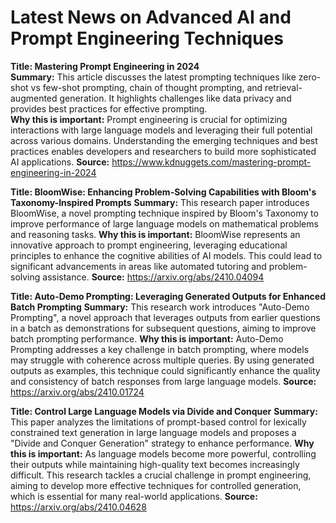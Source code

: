 # Latest News on Advanced AI and Prompt Engineering Techniques

**Title: Mastering Prompt Engineering in 2024**  
**Summary:** This article discusses the latest prompting techniques like zero-shot vs few-shot prompting, chain of thought prompting, and retrieval-augmented generation. It highlights challenges like data privacy and provides best practices for effective prompting.  
**Why this is important:** Prompt engineering is crucial for optimizing interactions with large language models and leveraging their full potential across various domains. Understanding the emerging techniques and best practices enables developers and researchers to build more sophisticated AI applications.
**Source:** https://www.kdnuggets.com/mastering-prompt-engineering-in-2024

**Title: BloomWise: Enhancing Problem-Solving Capabilities with Bloom's Taxonomy-Inspired Prompts**
**Summary:** This research paper introduces BloomWise, a novel prompting technique inspired by Bloom's Taxonomy to improve performance of large language models on mathematical problems and reasoning tasks.
**Why this is important:** BloomWise represents an innovative approach to prompt engineering, leveraging educational principles to enhance the cognitive abilities of AI models. This could lead to significant advancements in areas like automated tutoring and problem-solving assistance.
**Source:** https://arxiv.org/abs/2410.04094

**Title: Auto-Demo Prompting: Leveraging Generated Outputs for Enhanced Batch Prompting**
**Summary:** This research work introduces "Auto-Demo Prompting", a novel approach that leverages outputs from earlier questions in a batch as demonstrations for subsequent questions, aiming to improve batch prompting performance.
**Why this is important:** Auto-Demo Prompting addresses a key challenge in batch prompting, where models may struggle with coherence across multiple queries. By using generated outputs as examples, this technique could significantly enhance the quality and consistency of batch responses from large language models.
**Source:** https://arxiv.org/abs/2410.01724

**Title: Control Large Language Models via Divide and Conquer**
**Summary:** This paper analyzes the limitations of prompt-based control for lexically constrained text generation in large language models and proposes a "Divide and Conquer Generation" strategy to enhance performance.
**Why this is important:** As language models become more powerful, controlling their outputs while maintaining high-quality text becomes increasingly difficult. This research tackles a crucial challenge in prompt engineering, aiming to develop more effective techniques for controlled generation, which is essential for many real-world applications.
**Source:** https://arxiv.org/abs/2410.04628